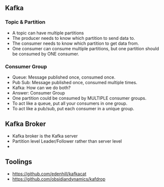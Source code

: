## Kafka

### Topic & Partition
- A topic can have multiple partitions
- The producer needs to know which partition to send data to.
- The consumer needs to know which partition to get data from.
- One consumer can consume multiple partitions, but one partition should be consumed by ONE consumer.

### Consumer Group
- Queue: Message published once, consumed once.
- Pub Sub: Message published once, consumed multiple times.
- Kafka: How can we do both?
- Answer: Consumer Group
- One partition could be consumed by MULTIPLE consumer groups.
- To act like a queue, put all your consumers in one group.
- To act like a pub/sub, put each consumer in a unique group.

## Kafka Broker
- Kafka broker is the Kafka server
- Partition level Leader/Follower rather than server level
- 

## Toolings
- https://github.com/edenhill/kafkacat
- https://github.com/obsidiandynamics/kafdrop
